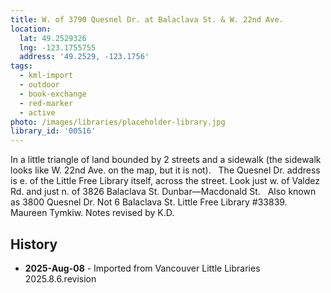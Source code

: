 ```yaml
---
title: W. of 3790 Quesnel Dr. at Balaclava St. & W. 22nd Ave.
location:
  lat: 49.2529326
  lng: -123.1755755
  address: '49.2529, -123.1756'
tags:
  - kml-import
  - outdoor
  - book-exchange
  - red-marker
  - active
photo: /images/libraries/placeholder-library.jpg
library_id: '00516'
---
```

In a little triangle of land bounded by 2 streets and a sidewalk (the sidewalk looks like W. 22nd Ave. on the map, but it is not).  
The Quesnel Dr. address is e. of the 
Little Free Library itself, across the street.
Look just w. of Valdez Rd. and 
just n. of 3826 Balaclava St.
Dunbar—Macdonald St.  
Also known as 3800 Quesnel Dr. 
Not 6 Balaclava St.
Little Free Library #33839.  Maureen Tymkiw.
Notes revised by K.D.

## History
- **2025-Aug-08** - Imported from Vancouver Little Libraries 2025.8.6.revision
